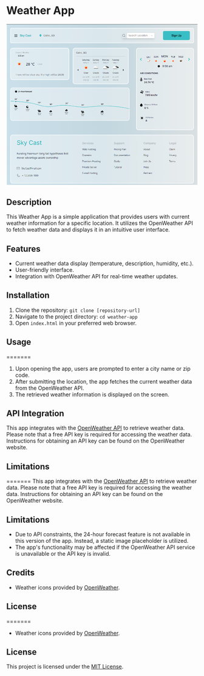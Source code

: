 # Weather App

![Weather App](weather_app_screenshot.png)

## Description

This Weather App is a simple application that provides users with current weather information for a specific location. It utilizes the OpenWeather API to fetch weather data and displays it in an intuitive user interface.

## Features
- Current weather data display (temperature, description, humidity, etc.).
- User-friendly interface.
- Integration with OpenWeather API for real-time weather updates.

## Installation

1. Clone the repository: `git clone [repository-url]`
2. Navigate to the project directory: `cd weather-app`
3. Open `index.html` in your preferred web browser.

## Usage

=======
1. Upon opening the app, users are prompted to enter a city name or zip code.
2. After submitting the location, the app fetches the current weather data from the OpenWeather API.
3. The retrieved weather information is displayed on the screen.

## API Integration

This app integrates with the [OpenWeather API](https://openweathermap.org/api) to retrieve weather data. Please note that a free API key is required for accessing the weather data. Instructions for obtaining an API key can be found on the OpenWeather website.

## Limitations

=======
This app integrates with the [OpenWeather API](https://openweathermap.org/api) to retrieve weather data. Please note that a free API key is required for accessing the weather data. Instructions for obtaining an API key can be found on the OpenWeather website.

## Limitations

- Due to API constraints, the 24-hour forecast feature is not available in this version of the app. Instead, a static image placeholder is utilized.
- The app's functionality may be affected if the OpenWeather API service is unavailable or the API key is invalid.

## Credits

- Weather icons provided by [OpenWeather](https://openweathermap.org/weather-conditions).

## License

=======
- Weather icons provided by [OpenWeather](https://openweathermap.org/weather-conditions).

## License

This project is licensed under the [MIT License](LICENSE).
